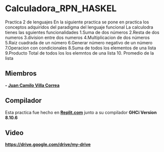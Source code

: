 # Calculadora_RPN_HASKEL
Practica 2 de lenguajes 
En la siguiente practica se pone en practica los conceptos adquiridos del paradigma del lenguaje funcional 
La calculodra tienes las sguientes funcionalidades
1.Suma de dos números
2.Resta de dos numeros
3.division entre dos numeros
4.Multiplicacion de dos números
5.Raiz cuadrada de un número
6.Generar número negativo de un número
7.Operacion con condicionales
8.Suma de todos los elementos de una lista
9.Producto Total de todos los los elemntos de una lista
10. Promedio de la lista




## Miembros
**- <a href="https://github.com/juanvilla23">Juan Camilo Villa Correa</a>**



## Compilador
Esta practica fue hecho en **<a href="https://replit.com">Replit.com</a>** junto a su compilador **GHCi Version 8.10.6**



## Video
**https://drive.google.com/drive/my-drive**
